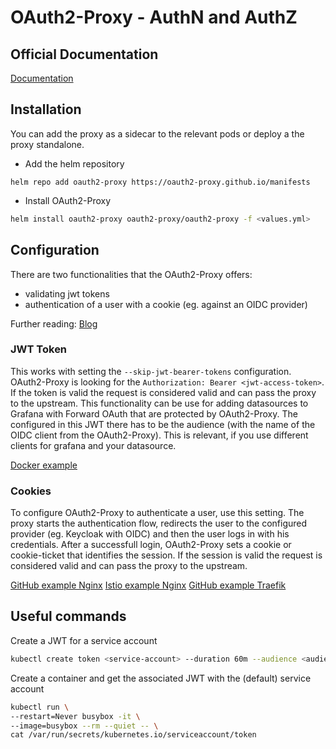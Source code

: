 # OAuth2-Proxy - AuthN and AuthZ

## Official Documentation

[Documentation](https://oauth2-proxy.github.io/oauth2-proxy/)

## Installation

You can add the proxy as a sidecar to the relevant pods or deploy a the proxy
standalone.

- Add the helm repository

```
helm repo add oauth2-proxy https://oauth2-proxy.github.io/manifests
```

- Install OAuth2-Proxy

```bash
helm install oauth2-proxy oauth2-proxy/oauth2-proxy -f <values.yml>
```

## Configuration

There are two functionalities that the OAuth2-Proxy offers:

- validating jwt tokens
- authentication of a user with a cookie (eg. against an OIDC provider)

Further reading:
[Blog](https://medium.com/in-the-weeds/service-to-service-authentication-on-kubernetes-94dcb8216cdc)

### JWT Token

This works with setting the `--skip-jwt-bearer-tokens` configuration.
OAuth2-Proxy is looking for the `Authorization: Bearer <jwt-access-token>`. If
the token is valid the request is considered valid and can pass the proxy to the
upstream. This functionality can be use for adding datasources to Grafana with
Forward OAuth that are protected by OAuth2-Proxy. The configured in this JWT
there has to be the audience (with the name of the OIDC client from the
OAuth2-Proxy). This is relevant, if you use different clients for grafana and
your datasource.

[Docker example](https://github.com/shei99/kunipas/commit/68283aa8857377028341e7a2c38f701e2881dd56)

### Cookies

To configure OAuth2-Proxy to authenticate a user, use this setting. The proxy
starts the authentication flow, redirects the user to the configured provider
(eg. Keycloak with OIDC) and then the user logs in with his credentials. After a
successfull login, OAuth2-Proxy sets a cookie or cookie-ticket that identifies
the session. If the session is valid the request is considered valid and can
pass the proxy to the upstream.

[GitHub example Nginx](https://github.com/weinong/k8s-dashboard-with-aks-aad)
[Istio example Nginx](https://www.ventx.de/blog/post/istio_oauth2_proxy/index.html)
[GitHub example Traefik](https://www.leejohnmartin.co.uk/infrastructure/kubernetes/2022/05/31/traefik-oauth-proxy.html)

## Useful commands

Create a JWT for a service account

```bash
kubectl create token <service-account> --duration 60m --audience <audience>
```

Create a container and get the associated JWT with the (default) service account

```bash
kubectl run \
--restart=Never busybox -it \
--image=busybox --rm --quiet -- \
cat /var/run/secrets/kubernetes.io/serviceaccount/token
```
